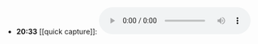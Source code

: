 - **20:33** [[quick capture]]:  ![04D48516-FEE2-49A3-9D7F-6A5592DD5E59](../assets/04D48516-FEE2-49A3-9D7F-6A5592DD5E59.wav)